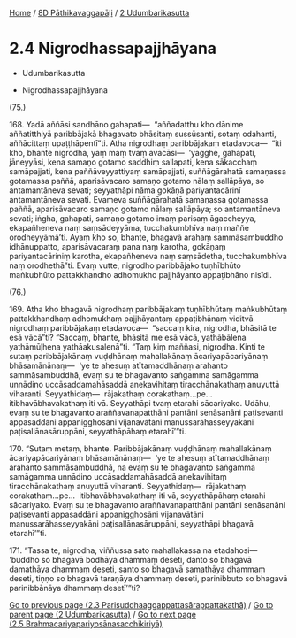 
[Home](/) / [8D Pāthikavaggapāḷi](...md) / [2 Udumbarikasutta](../8D/2.md)

# 2.4 Nigrodhassapajjhāyana

* Udumbarikasutta

* Nigrodhassapajjhāyana

(75.)

168\. Yadā aññāsi sandhāno gahapati—  “aññadatthu kho dānime aññatitthiyā paribbājakā bhagavato bhāsitaṃ sussūsanti, sotaṃ odahanti, aññācittaṃ upaṭṭhāpentī”ti. Atha nigrodhaṃ paribbājakaṃ etadavoca—  “iti kho, bhante nigrodha, yaṃ maṃ tvaṃ avacāsi—  ‘yagghe, gahapati, jāneyyāsi, kena samaṇo gotamo saddhiṃ sallapati, kena sākacchaṃ samāpajjati, kena paññāveyyattiyaṃ samāpajjati, suññāgārahatā samaṇassa gotamassa paññā, aparisāvacaro samaṇo gotamo nālaṃ sallāpāya, so antamantāneva sevati; seyyathāpi nāma gokāṇā pariyantacārinī antamantāneva sevati. Evameva suññāgārahatā samaṇassa gotamassa paññā, aparisāvacaro samaṇo gotamo nālaṃ sallāpāya; so antamantāneva sevati; iṅgha, gahapati, samaṇo gotamo imaṃ parisaṃ āgaccheyya, ekapañheneva naṃ saṃsādeyyāma, tucchakumbhīva naṃ maññe orodheyyāmā’ti. Ayaṃ kho so, bhante, bhagavā arahaṃ sammāsambuddho idhānuppatto, aparisāvacaraṃ pana naṃ karotha, gokāṇaṃ pariyantacāriniṃ karotha, ekapañheneva naṃ saṃsādetha, tucchakumbhīva naṃ orodhethā”ti. Evaṃ vutte, nigrodho paribbājako tuṇhībhūto maṅkubhūto pattakkhandho adhomukho pajjhāyanto appaṭibhāno nisīdi.

(76.)

169\. Atha kho bhagavā nigrodhaṃ paribbājakaṃ tuṇhībhūtaṃ maṅkubhūtaṃ pattakkhandhaṃ adhomukhaṃ pajjhāyantaṃ appaṭibhānaṃ viditvā nigrodhaṃ paribbājakaṃ etadavoca—  “saccaṃ kira, nigrodha, bhāsitā te esā vācā”ti? “Saccaṃ, bhante, bhāsitā me esā vācā, yathābālena yathāmūḷhena yathāakusalenā”ti. “Taṃ kiṃ maññasi, nigrodha. Kinti te sutaṃ paribbājakānaṃ vuḍḍhānaṃ mahallakānaṃ ācariyapācariyānaṃ bhāsamānānaṃ—  ‘ye te ahesuṃ atītamaddhānaṃ arahanto sammāsambuddhā, evaṃ su te bhagavanto saṅgamma samāgamma unnādino uccāsaddamahāsaddā anekavihitaṃ tiracchānakathaṃ anuyuttā viharanti. Seyyathidaṃ—  rājakathaṃ corakathaṃ…pe…  itibhavābhavakathaṃ iti vā. Seyyathāpi tvaṃ etarahi sācariyako. Udāhu, evaṃ su te bhagavanto araññavanapatthāni pantāni senāsanāni paṭisevanti appasaddāni appanigghosāni vijanavātāni manussarāhasseyyakāni paṭisallānasāruppāni, seyyathāpāhaṃ etarahī’”ti.

170\. “Sutaṃ metaṃ, bhante. Paribbājakānaṃ vuḍḍhānaṃ mahallakānaṃ ācariyapācariyānaṃ bhāsamānānaṃ—  ‘ye te ahesuṃ atītamaddhānaṃ arahanto sammāsambuddhā, na evaṃ su te bhagavanto saṅgamma samāgamma unnādino uccāsaddamahāsaddā anekavihitaṃ tiracchānakathaṃ anuyuttā viharanti. Seyyathidaṃ—  rājakathaṃ corakathaṃ…pe…  itibhavābhavakathaṃ iti vā, seyyathāpāhaṃ etarahi sācariyako. Evaṃ su te bhagavanto araññavanapatthāni pantāni senāsanāni paṭisevanti appasaddāni appanigghosāni vijanavātāni manussarāhasseyyakāni paṭisallānasāruppāni, seyyathāpi bhagavā etarahī’”ti.

171\. “Tassa te, nigrodha, viññussa sato mahallakassa na etadahosi—  ‘buddho so bhagavā bodhāya dhammaṃ deseti, danto so bhagavā damathāya dhammaṃ deseti, santo so bhagavā samathāya dhammaṃ deseti, tiṇṇo so bhagavā taraṇāya dhammaṃ deseti, parinibbuto so bhagavā parinibbānāya dhammaṃ desetī’”ti?

[Go to previous page (2.3 Parisuddhaaggappattasārappattakathā)](2.3.md) / [Go to parent page (2 Udumbarikasutta)](../8D/2.md) / [Go to next page (2.5 Brahmacariyapariyosānasacchikiriyā)](2.5.md)


